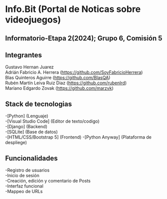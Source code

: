 # Info.Bit (Portal de Noticas sobre videojuegos) 
## Informatorio-Etapa 2(2024); Grupo 6, Comisión 5

## Integrantes 
Gustavo Hernan Juarez  
Adrián Fabricio A. Herrera (https://github.com/SoyFabricioHerrera)  
Blas Quinteros Aguirre (https://github.com/BlasQA)  
Rubén Martín Leiva Ruiz Diaz (https://github.com/rubenlrd)  
Mariano Edgardo Zovak (https://github.com/marzvk)

## Stack de tecnologias
-[Python] (Lenguaje)  
-[Visual Studio Code] (Editor de texto/codigo)  
-[Django] (Backend)  
-[SQLite] (Base de datos)  
-[HTML/CSS/Bootstrap 5] (Frontend)
-[Python Anyway] (Plataforma de despliege)

## Funcionalidades
-Registro de usuarios  
-Inicio de sesión  
-Creación, edición y comentario de Posts  
-Interfaz funcional  
-Mappeo de URLs
